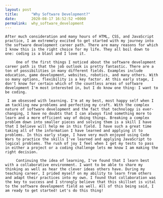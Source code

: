 ```yaml
---
layout: post
title:      "Why Software Development?"
date:       2020-08-17 16:52:52 +0000
permalink:  why_software_development
---
```


    After much consideration and many hours of HTML, CSS, and JavaScript practice, I am extremely excited to get started with my journey into the software development career path. There are many reasons for which I know this is the right choice for my life. They all boil down to one: coding is a blast and I love it.
		 
		 One of the first things I noticed about the software development career path is that the job outlook is pretty fantastic. There are a ton of possibilities in many different fields. Examples include education, game development, websites, robotics, and many others. With so many options, flexibility is a key factor. At this early stage, I don't know for certain which of the countless areas of software development I'm most interested in, but I do know one thing: I want to be coding. 
		 
     I am obsessed with learning. I'm at my best, most happy self when I am tackling new problems and perfecting my craft. With the complex nature of software development and the fact that technology is ever-changing, I have no doubts that I can always find something more to learn and a more efficient way of doing things. Breaking a complex problem down into smaller pieces and solving them is a skill I have that I believe will help me in this field. I have such a great time taking all of the information I have learned and applying it to problems. In this early stage, I have very much enjoyed using Code Wars to practice the skills I've learned and applying JavaScript to logical problems. The rush of joy I feel when I get my tests to pass in either a project or a coding challenge lets me know I am making the right decision. 
		 
		 Continuing the idea of learning, I've found that I learn best with a collaborative environment. I want to be able to share my thinking as well as hear the clever ideas others have. During my teaching career, I prided myself on my ability to learn from others and adapt their practices into my own. I found that collaboration was the key to success and I strongly believe that this skillset is vital to the software development field as well. All of this being said, I am ready to get started! Let's do this thing!
